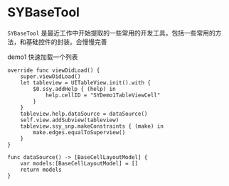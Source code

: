 # SYBaseTool

`SYBaseTool` 是最近工作中开始提取的一些常用的开发工具，包括一些常用的方法，和基础控件的封装。会慢慢完善


demo1 快速加载一个列表

```objective_c
override func viewDidLoad() {
    super.viewDidLoad()
    let tableview = UITableView.init().with {
        $0.ssy.addHelp { (help) in
            help.cellID = "SYDemo1TableViewCell"
        }
    }
    tableview.help.dataSource = dataSource()
    self.view.addSubview(tableview)
    tableview.ssy_snp.makeConstraints { (make) in
        make.edges.equalToSuperview()
    }
}
    
func dataSource() -> [BaseCellLayoutModel] {
    var models:[BaseCellLayoutModel] = []
    return models
}
```